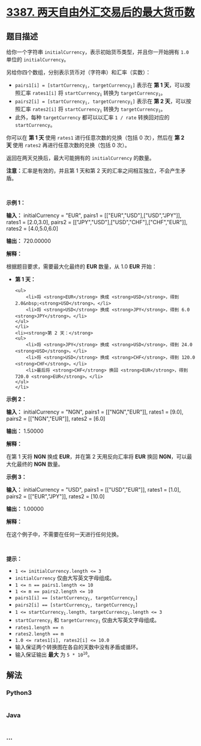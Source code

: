 # [3387. 两天自由外汇交易后的最大货币数](https://leetcode.cn/problems/maximize-amount-after-two-days-of-conversions)

## 题目描述

<!-- 这里写题目描述 -->

<p>给你一个字符串 <code>initialCurrency</code>，表示初始货币类型，并且你一开始拥有 <code>1.0</code> 单位的 <code>initialCurrency</code>。</p>

<p>另给你四个数组，分别表示货币对（字符串）和汇率（实数）：</p>

<ul>
	<li><code>pairs1[i] = [startCurrency<sub>i</sub>, targetCurrency<sub>i</sub>]</code> 表示在&nbsp;<strong>第 1 天</strong>，可以按照汇率 <code>rates1[i]</code> 将 <code>startCurrency<sub>i</sub></code> 转换为 <code>targetCurrency<sub>i</sub></code>。</li>
	<li><code>pairs2[i] = [startCurrency<sub>i</sub>, targetCurrency<sub>i</sub>]</code> 表示在&nbsp;<strong>第 2 天</strong>，可以按照汇率 <code>rates2[i]</code> 将 <code>startCurrency<sub>i</sub></code> 转换为 <code>targetCurrency<sub>i</sub></code>。</li>
	<li>此外，每种 <code>targetCurrency</code> 都可以以汇率 <code>1 / rate</code> 转换回对应的 <code>startCurrency</code>。</li>
</ul>

<p>你可以在&nbsp;<strong>第 1 天&nbsp;</strong>使用 <code>rates1</code> 进行任意次数的兑换（包括 0 次），然后在&nbsp;<strong>第 2 天&nbsp;</strong>使用 <code>rates2</code> 再进行任意次数的兑换（包括 0 次）。</p>

<p>返回在两天兑换后，最大可能拥有的 <code>initialCurrency</code> 的数量。</p>

<p><strong>注意：</strong>汇率是有效的，并且第 1 天和第 2 天的汇率之间相互独立，不会产生矛盾。</p>

<p>&nbsp;</p>

<p><strong class="example">示例 1：</strong></p>

<div class="example-block">
<p><strong>输入：</strong> <span class="example-io">initialCurrency = "EUR", pairs1 = [["EUR","USD"],["USD","JPY"]], rates1 = [2.0,3.0], pairs2 = [["JPY","USD"],["USD","CHF"],["CHF","EUR"]], rates2 = [4.0,5.0,6.0]</span></p>

<p><strong>输出：</strong> <span class="example-io">720.00000</span></p>

<p><strong>解释：</strong></p>

<p>根据题目要求，需要最大化最终的 <strong>EUR</strong> 数量，从 1.0 <strong>EUR</strong> 开始：</p>

<ul>
	<li><strong>第 1 天：</strong>

	<ul>
		<li>将 <strong>EUR</strong> 换成 <strong>USD</strong>，得到 2.0&nbsp;<strong>USD</strong>。</li>
		<li>将 <strong>USD</strong> 换成 <strong>JPY</strong>，得到 6.0 <strong>JPY</strong>。</li>
	</ul>
	</li>
	<li><strong>第 2 天：</strong>
	<ul>
		<li>将 <strong>JPY</strong> 换成 <strong>USD</strong>，得到 24.0 <strong>USD</strong>。</li>
		<li>将 <strong>USD</strong> 换成 <strong>CHF</strong>，得到 120.0 <strong>CHF</strong>。</li>
		<li>最后将 <strong>CHF</strong> 换回 <strong>EUR</strong>，得到 720.0 <strong>EUR</strong>。</li>
	</ul>
	</li>
</ul>
</div>

<p><strong class="example">示例 2：</strong></p>

<div class="example-block">
<p><strong>输入：</strong> <span class="example-io">initialCurrency = "NGN", pairs1 = [["NGN","EUR"]], rates1 = [9.0], pairs2 = [["NGN","EUR"]], rates2 = [6.0]</span></p>

<p><strong>输出：</strong> <span class="example-io">1.50000</span></p>

<p><strong>解释：</strong></p>

<p>在第 1 天将 <strong>NGN</strong> 换成 <strong>EUR</strong>，并在第 2 天用反向汇率将 <strong>EUR</strong> 换回 <strong>NGN</strong>，可以最大化最终的 <strong>NGN</strong> 数量。</p>
</div>

<p><strong class="example">示例 3：</strong></p>

<div class="example-block">
<p><strong>输入：</strong> <span class="example-io">initialCurrency = "USD", pairs1 = [["USD","EUR"]], rates1 = [1.0], pairs2 = [["EUR","JPY"]], rates2 = [10.0]</span></p>

<p><strong>输出：</strong> <span class="example-io">1.00000</span></p>

<p><strong>解释：</strong></p>

<p>在这个例子中，不需要在任何一天进行任何兑换。</p>
</div>

<p>&nbsp;</p>

<p><strong>提示：</strong></p>

<ul>
	<li><code>1 &lt;= initialCurrency.length &lt;= 3</code></li>
	<li><code>initialCurrency</code> 仅由大写英文字母组成。</li>
	<li><code>1 &lt;= n == pairs1.length &lt;= 10</code></li>
	<li><code>1 &lt;= m == pairs2.length &lt;= 10</code></li>
	<li><code>pairs1[i] == [startCurrency<sub>i</sub>, targetCurrency<sub>i</sub>]</code></li>
	<li><code>pairs2[i] == [startCurrency<sub>i</sub>, targetCurrency<sub>i</sub>]</code></li>
	<li><code>1 &lt;= startCurrency<sub>i</sub>.length, targetCurrency<sub>i</sub>.length &lt;= 3</code></li>
	<li><code>startCurrency<sub>i</sub></code> 和 <code>targetCurrency<sub>i</sub></code> 仅由大写英文字母组成。</li>
	<li><code>rates1.length == n</code></li>
	<li><code>rates2.length == m</code></li>
	<li><code>1.0 &lt;= rates1[i], rates2[i] &lt;= 10.0</code></li>
	<li>输入保证两个转换图在各自的天数中没有矛盾或循环。</li>
	<li>输入保证输出&nbsp;<strong>最大</strong>&nbsp;为&nbsp;<code>5 * 10<sup>10</sup></code>。</li>
</ul>


## 解法

<!-- 这里可写通用的实现逻辑 -->

<!-- tabs:start -->

### **Python3**

<!-- 这里可写当前语言的特殊实现逻辑 -->

```python

```

### **Java**

<!-- 这里可写当前语言的特殊实现逻辑 -->

```java

```

### **...**

```

```

<!-- tabs:end -->
